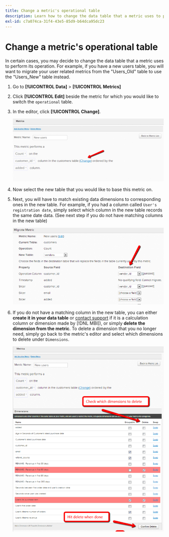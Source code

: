 ```yaml
---
title: Change a metric's operational table
description: Learn how to change the data table that a metric uses to perform its operation.
exl-id: c7a074ca-31f4-43e5-85d9-b64dca95dc23
---
```

# Change a metric's operational table

In certain cases, you may decide to change the data table that a metric uses to perform its operation. For example, if you have a new users table, you will want to migrate your user related metrics from the  "Users\_Old" table to use the "Users\_New" table instead.

1. Go to **[!UICONTROL Data]** > **[!UICONTROL Metrics]**
1. Click **[!UICONTROL Edit]** beside the metric for which you would like to switch the `operational` table.
1. In the editor, click **[!UICONTROL Change]**.

    ![](../../assets/change-metrics-1.png)
1. Now select the new table that you would like to base this metric on.
1. Next, you will have to match existing data dimensions to corresponding ones in the new table. For example, if you had a column called `User's registration date`, simply select which column in the new table records the same date data. (See next step if you do not have matching columns in the new table)

    ![](../../assets/change-metrics-2.png)

1. If you do not have a matching column in the new table, you can either **create it in your data table** or [contact support](https://experienceleague.adobe.com/docs/commerce-knowledge-base/kb/troubleshooting/miscellaneous/mbi-service-policies.html?lang=en) if it is a calculation column or dimension made by [!DNL MBI]), or simply **delete the dimension from the metric**. To delete a dimension that you no longer need, simply go back to the metric's editor and select which dimensions to delete under `Dimensions`.

    ![](../../assets/change-metrics-3.png)
